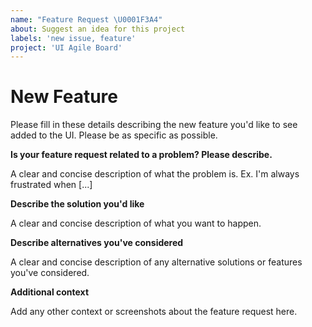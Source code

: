 ```yaml
---
name: "Feature Request \U0001F3A4"
about: Suggest an idea for this project
labels: 'new issue, feature'
project: 'UI Agile Board'
---
```


# New Feature

Please fill in these details describing the new feature you'd like to see added to the UI.  Please be as specific as possible.

**Is your feature request related to a problem? Please describe.**

A clear and concise description of what the problem is. Ex. I'm always frustrated when [...]

**Describe the solution you'd like**

A clear and concise description of what you want to happen.

**Describe alternatives you've considered**

A clear and concise description of any alternative solutions or features you've considered.

**Additional context**

Add any other context or screenshots about the feature request here.
